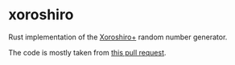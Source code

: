 # xoroshiro

Rust implementation of the [Xoroshiro+](http://xoroshiro.di.unimi.it) random
number generator.

The code is mostly taken from [this pull
request](https://github.com/rust-lang-nursery/rand/pull/102).
